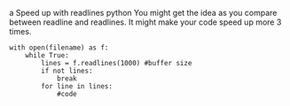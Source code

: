 a
Speed up with readlines
python
You might get the idea as you compare between readline and readlines. 
It might make your code speed up more 3 times.

    with open(filename) as f:
        while True:
            lines = f.readlines(1000) #buffer size
            if not lines:
                break
            for line in lines:
                #code